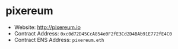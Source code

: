 # pixereum
* Website: http://pixereum.io
* Contract Address: `0xc0d72D45CcA854e0F2fE3Cd2D4BAb91E772fE4C0`
* Contract ENS Address: `pixereum.eth`
